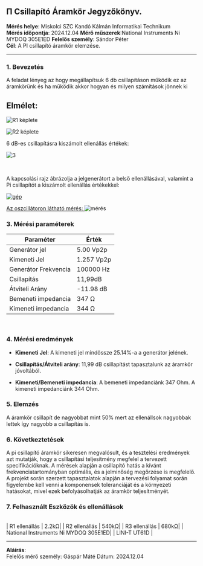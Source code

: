 ## &#928; Csillapító Áramkör Jegyzőkönyv.

**Mérés helye**: Miskolci SZC Kandó Kálmán Informatikai Technikum  
**Mérés időpontja**: 2024.12.04
**Mérő műszerek**:National Instruments Ni MYDOQ 305E1ED 
**Felelős személy**: Sándor Péter  
**Cél**: A PI csillapító áramkör elemzése.

---

### 1. **Bevezetés**

A feladat lényeg az hogy megállapítsuk 6 db csillapításon működik ez az áramkörünk és ha működik akkor hogyan és milyen számítások jönnek ki

## Elmélet:



![R1 képlete](https://raw.githubusercontent.com/szabot2/pi-csillapito/cffee4ced185268076fb4bf54fdfafc23a0b0f74/kepek/svgviewer-output.svg)

![R2 képlete](https://raw.githubusercontent.com/szabot2/pi-csillapito/cffee4ced185268076fb4bf54fdfafc23a0b0f74/kepek/svgviewer-output(1).svg)


6 dB-es csillapításra kiszámolt ellenállás értékek:


![3](https://github.com/user-attachments/assets/e95208af-e88d-4679-96ce-14386a855e08)


<br>

A kapcsolási rajz ábrázolja a jelgenerátort a belső ellenállásával, valamint a Pi csillapítót a kiszámolt ellenállás értékekkel:

<a target="blank" href="https://www.falstad.com/circuit/circuitjs.html?ctz=CQAgjCAMB0l3BWc0wCZIA4AsBmBDUsM4A2AThxAUiqpoQFMBaMMAKADcQySQcSM3XqgDsqKOHDxaNWdARsATkJCjx6QWokk4bAO4r+mzHwFR9qk1tQJhY8wZt3xOSFlX3ISvm48vfRhLousqu7lpYYM4S1CIWYaaCkbyBXsrJfiAZqZa6BhkRJOGeFtlmWEWJ5uk8mVi1OTpe+Q1mtjSppbVa7ZleAA5UOpm9gZTuzVnd9hXF4pP1KeWVnY4mYwFmA5aa9hpV4+YA9uAQ8+A2FciEaGQIkQgYdyIkYGRQsHAQNOKsfGxAA" >

![gép](https://github.com/user-attachments/assets/cc92dcc6-607c-4e01-a671-23c2e336c2b5)


Az oszcillátoron látható mérés:
</a>
</a>
![mérés](https://github.com/user-attachments/assets/bea507d3-fefd-4526-be8d-86c8b273a09e)

</a>


### 3. **Mérési paraméterek**

| Paraméter           | Érték |
|---------------------|-------|
| Generátor jel       | 5.00 Vp2p|
| Kimeneti Jel        | 1.257 Vp2p |
| Generátor Frekvencia| 100000 Hz |
| Csillapítás         | 11,99dB |
| Átviteli Arány      | -11.98 dB |
| Bemeneti impedancia | 347 Ω |
| Kimeneti impedancia | 344 Ω |   

<br>

### 4. **Mérési eredmények**

- **Kimeneti Jel**: A kimeneti jel mindössze 25.14%-a a generátor jelének.
  
- **Csillapítás/Átviteli arány**:  11,99 dB csillapítást tapasztalunk az áramkör jóvoltából.

- **Kimeneti/Bemeneti impedancia**: A bemeneti impedanciánk 347 Ohm. A kimeneti impedanciánk 344 Ohm.  

### 5. **Elemzés**
A áramkör csillapít de nagyobbat mint 50% mert az ellenállsok nagyobbak lettek így nagyobb a csillapítás is.
### 6. **Következtetések**
A pi csillapító áramkör sikeresen megvalósult, és a tesztelési eredmények azt mutatják, hogy a csillapítási teljesítmény megfelel a tervezett specifikációknak. A mérések alapján a csillapító hatás a kívánt frekvenciatartományban optimális, és a jelminőség megőrzése is megfelelő. A projekt során szerzett tapasztalatok alapján a tervezési folyamat során figyelembe kell venni a komponensek toleranciáját és a környezeti hatásokat, mivel ezek befolyásolhatják az áramkör teljesítményét.

### 7. **Felhasznált Eszközök és ellenállások**

<br>
| R1 ellenállás      | 2.2kΩ|
| R2 ellenállás      | 540kΩ|
| R3 ellenállás      | 680kΩ|
| National Instruments Ni MYDOQ 305E1ED| 
| LINI-T UT61D     | 




---

**Aláírás**:  
Felelős mérő személy: Gáspár Máté
Dátum: 2024.12.04

